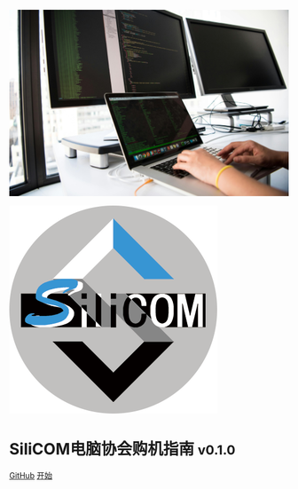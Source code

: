 ![Cover Image](./imgs/coverpage.jpg)

<img class="logo" src="./imgs/logo.png" alt="logo">

# SiliCOM电脑协会购机指南 <small>v0.1.0</small>

<a href="https://github.com/SEU-SiliCOM/purchase_guide">GitHub</a>
<a href="./#/#写在前面">开始</a>

